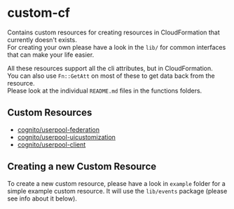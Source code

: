 # custom-cf

Contains custom resources for creating resources in CloudFormation that currently doesn't exists.  
For creating your own please have a look in the `lib/` for common interfaces that can make your
life easier.

All these resources support all the cli attributes, but in CloudFormation.  
You can also use `Fn::GetAtt` on most of these to get data back from the resource.  
Please look at the individual `README.md` files in the functions folders.

## Custom Resources

- [cognito/userpool-federation](cognito/userpool-federation)
- [cognito/userpool-uicustomization](cognito/userpool-uicustomization)
- [cognito/userpool-client](cognito/userpool-client)

## Creating a new Custom Resource

To create a new custom resource, please have a look in `example` folder for a simple example custom resource.
It will use the `lib/events` package (please see info about it below).
